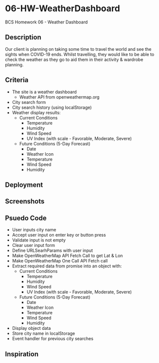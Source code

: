 # 06-HW-WeatherDashboard
BCS Homework 06 - Weather Dashboard

## Description
Our client is planning on taking some time to travel the world and see the sights when COVID-19 ends.  Whilst travelling, they would like to be able to check the weather as they go to aid them in their activity & wardrobe planning.

## Criteria
- The site is a weather dashboard
    - Weather API from openweathermap.org
- City search form
- City search history (using localStorage)
- Weather display results:
    - Current Conditions
        - Temperature
        - Humidity
        - Wind Speed
        - UV Index (with scale - Favorable, Moderate, Severe)
    - Future Conditions (5-Day Forecast)
        - Date
        - Weather Icon
        - Temperature
        - Wind Speed
        - Humidity

## Deployment

## Screenshots

## Psuedo Code
- User inputs city name
- Accept user input on enter key or button press
- Validate input is not empty
- Clear user input form
- Define URLSearhParams with user input
- Make OpenWeatherMap API Fetch Call to get Lat & Lon
- Make OpenWeatherMap One Call API Fetch call
- Extract required data from promise into an object with:
    - Current Conditions
        - Temperature
        - Humidity
        - Wind Speed
        - UV Index (with scale - Favorable, Moderate, Severe)
    - Future Conditions (5-Day Forecast)
        - Date
        - Weather Icon
        - Temperature
        - Wind Speed
        - Humidity
- Display object data
- Store city name in localStorage
- Event handler for previous city searches

## Inspiration
